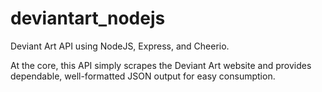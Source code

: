 deviantart_nodejs
=================

Deviant Art API using NodeJS, Express, and Cheerio.

At the core, this API simply scrapes the Deviant Art website and provides dependable, well-formatted JSON output for easy consumption.
